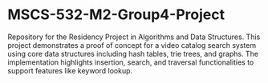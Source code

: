 # MSCS-532-M2-Group4-Project
Repository for the Residency Project in Algorithms and Data Structures. This project demonstrates a proof of concept for a video catalog search system using core data structures including hash tables, trie trees, and graphs. The implementation highlights insertion, search, and traversal functionalities to support features like keyword lookup.
